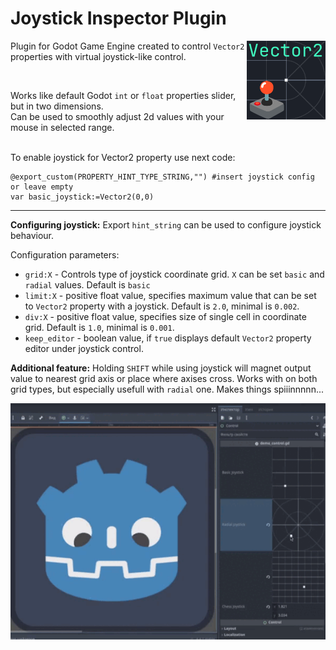 # Joystick Inspector Plugin
<img src="https://raw.githubusercontent.com/MAGGen-hub/Joystick-Godot-Inspector-Plugin/refs/heads/master/pictures/logo.png" style="width: 25%; overflow: hidden;" align="right">

Plugin for Godot Game Engine created to control `Vector2` properties with virtual joystick-like control.

<br/>

Works like default Godot `int` or `float` properties slider, but in two dimensions.\
Can be used to smoothly adjust 2d values with your mouse in selected range.
<br/><br/>

To enable joystick for Vector2 property use next code:
```gdscript
@export_custom(PROPERTY_HINT_TYPE_STRING,"") #insert joystick config or leave empty
var basic_joystick:=Vector2(0,0)
```
***
**Configuring joystick:** Export `hint_string` can be used to configure joystick behaviour.

Configuration parameters:

- `grid:X` - Controls type of joystick coordinate grid. `X` can be set `basic` and `radial` values. Default is `basic`
- `limit:X` - positive float value, specifies maximum value that can be set to `Vector2` property with a joystick. Default is `2.0`, minimal is `0.002`.
- `div:X` - positive float value, specifies size of single cell in coordinate grid. Default is `1.0`, minimal is `0.001`.
- `keep_editor` - boolean value, if `true` displays default `Vector2` property editor under joystick control.

**Additional feature:** Holding `SHIFT` while using joystick will magnet output value to nearest grid axis or place where axises cross. 
Works with on both grid types, but especially usefull with `radial` one. Makes things spiiinnnnn...

![Usage Example](https://raw.githubusercontent.com/MAGGen-hub/Joystick-Godot-Inspector-Plugin/refs/heads/master/pictures/joystick_plugin_demo.gif)
